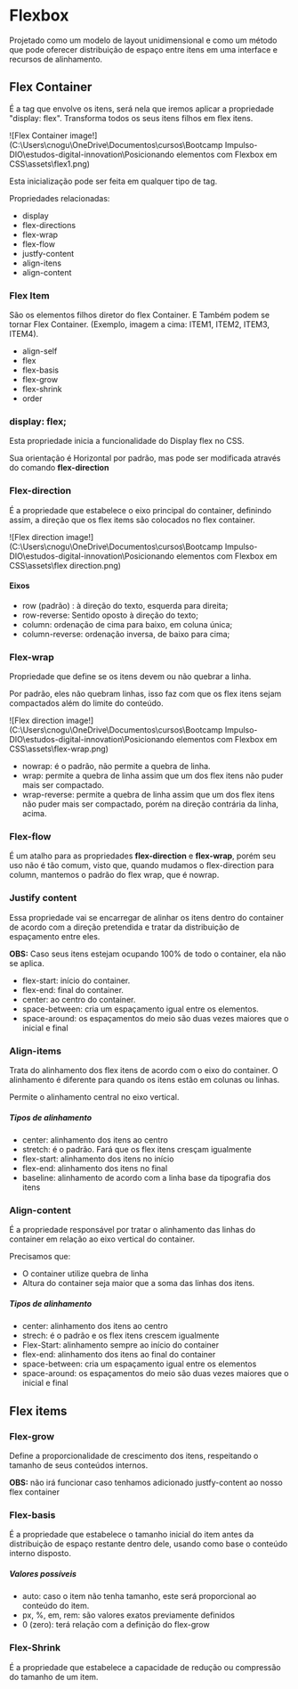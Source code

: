 # Flexbox

Projetado como um modelo de layout unidimensional e como um método que pode oferecer distribuição de espaço entre itens em uma interface e recursos de alinhamento.



## Flex Container

É a tag que envolve os itens, será nela que iremos aplicar a propriedade "display: flex". Transforma todos os seus itens filhos em flex itens.



![Flex Container image!](C:\Users\cnogu\OneDrive\Documentos\cursos\Bootcamp Impulso-DIO\estudos-digital-innovation\Posicionando elementos com Flexbox em CSS\assets\flex1.png) 





Esta inicialização pode ser feita em qualquer tipo de tag.



Propriedades relacionadas:

- display				
- flex-directions
- flex-wrap
- flex-flow
- justfy-content
- align-itens
- align-content





### Flex Item

São os elementos filhos diretor do flex Container. E Também podem se tornar Flex Container.  (Exemplo, imagem a cima: ITEM1, ITEM2, ITEM3, ITEM4).



- align-self
- flex
- flex-basis
- flex-grow
- flex-shrink
- order



### display: flex;

Esta propriedade inicia a funcionalidade do Display flex no CSS.

Sua orientação é Horizontal por padrão, mas pode ser modificada através do comando  **flex-direction**



### Flex-direction

É a propriedade que estabelece o eixo principal do container, definindo assim, a direção que os flex items são colocados no flex container.

![Flex direction image!](C:\Users\cnogu\OneDrive\Documentos\cursos\Bootcamp Impulso-DIO\estudos-digital-innovation\Posicionando elementos com Flexbox em CSS\assets\flex direction.png)

#### Eixos

- row (padrão) : à direção do texto, esquerda para direita;
- row-reverse: Sentido oposto à direção do texto;
- column: ordenação de cima para baixo, em coluna única;
- column-reverse: ordenação inversa, de baixo para cima;



### Flex-wrap

Propriedade que define se os itens devem ou não quebrar a linha. 

Por padrão, eles não quebram linhas, isso faz com que os flex itens sejam compactados além do limite do conteúdo.



![Flex direction image!](C:\Users\cnogu\OneDrive\Documentos\cursos\Bootcamp Impulso-DIO\estudos-digital-innovation\Posicionando elementos com Flexbox em CSS\assets\flex-wrap.png)



- nowrap: é o padrão, não permite a quebra de linha.
- wrap: permite a quebra de linha assim que um dos flex itens não puder mais ser compactado.
- wrap-reverse: permite a quebra de linha assim que um dos flex itens não puder mais ser compactado, porém na direção contrária da linha, acima.



### Flex-flow

É um atalho para as propriedades **flex-direction** e **flex-wrap**, porém seu uso não é tão comum, visto que, quando mudamos o flex-direction para column, mantemos o padrão do flex wrap, que é nowrap.



###  Justify content

Essa propriedade vai se encarregar de alinhar os itens dentro do container de acordo com a direção pretendida e tratar da distribuição de espaçamento entre eles. 

**OBS:** Caso seus itens estejam ocupando 100% de todo o container, ela não se aplica.



- flex-start: início do container.
- flex-end: final do container.
- center: ao centro do container.
- space-between: cria um espaçamento igual entre os elementos.
- space-around: os espaçamentos do meio são duas vezes maiores que o inicial e final



### Align-items

Trata do alinhamento dos flex itens de acordo com o eixo do container. O alinhamento é diferente para quando os itens estão em colunas ou linhas.

Permite o alinhamento central no eixo vertical.

##### Tipos de alinhamento

- center: alinhamento dos itens ao centro
- stretch: é o padrão. Fará que os flex itens cresçam igualmente
- flex-start: alinhamento dos itens no início
- flex-end: alinhamento dos itens no final
- baseline: alinhamento de acordo com a linha base da tipografia dos itens



### Align-content

É a propriedade responsável por tratar o alinhamento das linhas do container em relação ao eixo vertical do container.

Precisamos que:

- O container utilize quebra de linha
- Altura do container seja maior que a soma das linhas dos itens.

##### Tipos de alinhamento

- center: alinhamento dos itens ao centro
- strech: é o padrão e os flex itens crescem igualmente
- Flex-Start: alinhamento sempre ao início do container
- flex-end: alinhamento dos itens ao final do container
- space-between: cria um espaçamento igual entre os elementos
- space-around: os espaçamentos do meio são duas vezes maiores que o inicial e final







## Flex items

### Flex-grow

Define a proporcionalidade de crescimento dos itens, respeitando o tamanho de seus conteúdos internos. 

**OBS:** não irá funcionar caso tenhamos adicionado justfy-content ao nosso flex container

### Flex-basis

É a propriedade que estabelece o tamanho inicial do item antes da distribuição de espaço restante dentro dele, usando como base o conteúdo interno disposto.

##### Valores possíveis

- auto: caso o item não tenha tamanho, este será proporcional ao conteúdo do item.
- px, %, em, rem: são valores exatos previamente definidos
- 0 (zero): terá relação com a definição do flex-grow

### Flex-Shrink

É a propriedade que estabelece a capacidade de redução ou compressão do tamanho de um item. 







